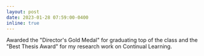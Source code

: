 ```yaml
---
layout: post
date: 2023-01-28 07:59:00-0400
inline: true
---
```


Awarded the "Director's Gold Medal" for graduating top of the class and the "Best Thesis Award" for my research work on Continual Learning. 